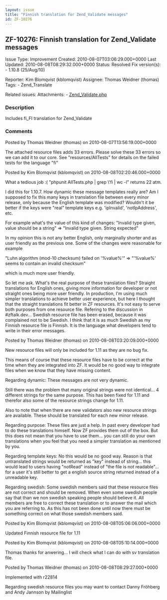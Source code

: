 ```yaml
---
layout: issue
title: "Finnish translation for Zend_Validate messages"
id: ZF-10276
---
```


ZF-10276: Finnish translation for Zend\_Validate messages
---------------------------------------------------------

 Issue Type: Improvement Created: 2010-08-07T03:06:29.000+0000 Last Updated: 2010-08-08T08:29:32.000+0000 Status: Resolved Fix version(s): - 1.10.8 (25/Aug/10)
 
 Reporter:  Kim Blomqvist (kblomqvist)  Assignee:  Thomas Weidner (thomas)  Tags: - Zend\_Translate
 
 Related issues: 
 Attachments: - [Zend\_Validate.php](/issues/secure/attachment/13236/Zend_Validate.php)
 
### Description

Includes fi\_FI translation for Zend\_Validate

 

 

### Comments

Posted by Thomas Weidner (thomas) on 2010-08-07T13:56:19.000+0000

The attached resource files adds 33 errors. Please solve these 33 errors so we can add it to our core. See "resources/AllTests" for details on the failed tests for the language "fi"

 

 

Posted by Kim Blomqvist (kblomqvist) on 2010-08-08T02:20:46.000+0000

What a tedious job :( "phpunit AllTests.php | grep \\'fi | wc -l" returns 22 atm.

I did this for 1.10.7. How dynamic these message templates really are? Am I supposed to fix this many keys in translation file between every minor release, only because the English template was modified? Wouldn't it be better if the keys were "real" template keys e.g. 'ipInvalid', 'notIpAddress', etc.

For example what's the value of this kind of changes: "Invalid type given, value should be a string" => "Invalid type given. String expected"

In my opinion this is not any better English, only marginally shorter and as user friendly as the previous one. Some of the changes were reasonable for example

"Luhn algorithm (mod-10 checksum) failed on '%value%'" => "'%value%' seems to contain an invalid checksum"

which is much more user friendly.

So let me ask. What's the real purpose of these translation files? Straight translations for English ones, giving more information for developer or not straight ones being more user friendly. In production, I'm using much simpler translations to achieve better user experience, but here I thought that the straight translations fit better in ZF resources. It's not easy to serve both purposes from one resource file. Refering to the discussion in #zftalk.dev... Swedish resource file has been erased, because it was complained not to be Swedish. I think that it is as much Swedish as my Finnish resource file is Finnish. It is the language what developers tend to write in their error messages.

 

 

Posted by Thomas Weidner (thomas) on 2010-08-08T03:20:09.000+0000

New resource files will only be included for 1.11 as they are no bug fix.

This means of course that these resource files have to be correct at the time when they are integrated into ZF. It would be no good way to integrate files when we know that they have missing content.

Regarding dynamic: These messages are not very dynamic.

Still there was the problem that many original strings were not identical... 4 different strings for the same purpose. This has been fixed for 1.11 and therefor also some of the resource strings change for 1.11.

Also to note that when there are new validators also new resource strings are available. These should be translated for each new minor release.

Regarding purpose: These files are just a help. In past every developer had to do these translations himself. Now ZF provides them out of the box. But this does not mean that you have to use them... you can still do your own translations when you feel that you need a simpler translation as mentioned by you.

Regarding template keys: No this would be no good way. Reason is that untranslated strings would be returned as "key" instead of string... this would lead to users having "notRead" instead of "the file is not readable"... for a user it's still better to get a english source string returned instead of a unreadable key.

Regarding swedish: Some swedish members said that these resource files are not correct and should be removed. When even some swedish people say that than we non swedish speaking people should believe it. All members are free to correct these translation or to answer the mail which you are referring to. As this has not been done until now there must be something correct on what those swedish members said.

 

 

Posted by Kim Blomqvist (kblomqvist) on 2010-08-08T05:06:06.000+0000

Updated Finnish resource file for 1.11

 

 

Posted by Kim Blomqvist (kblomqvist) on 2010-08-08T05:10:14.000+0000

Thomas thanks for anwering... I will check what I can do with sv translation file.

 

 

Posted by Thomas Weidner (thomas) on 2010-08-08T08:29:27.000+0000

Implemented with r22814

Regarding swedish resource files you may want to contact Danny Fröhberg and Andy Jannson by Mailinglist

 

 